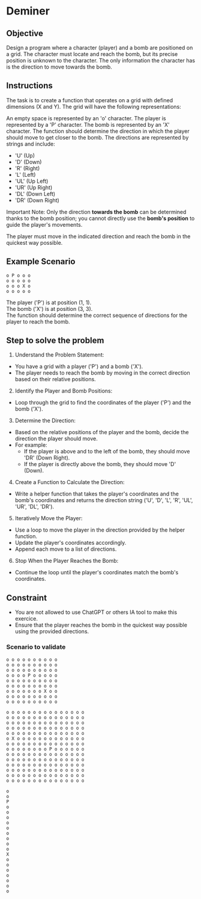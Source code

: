 # Deminer

## Objective
Design a program where a character (player) and a bomb are positioned on a grid. The character must locate and reach the bomb, but its precise position is unknown to the character. The only information the character has is the direction to move towards the bomb.

## Instructions
The task is to create a function that operates on a grid with defined dimensions (X and Y). The grid will have the following representations:

An empty space is represented by an 'o' character.
The player is represented by a 'P' character.
The bomb is represented by an 'X' character.
The function should determine the direction in which the player should move to get closer to the bomb. The directions are represented by strings and include:

- 'U' (Up)
- 'D' (Down)
- 'R' (Right)
- 'L' (Left)
- 'UL' (Up Left)
- 'UR' (Up Right)
- 'DL' (Down Left)
- 'DR' (Down Right)
  
Important Note: Only the direction **towards the bomb** can be determined thanks to the bomb position; you cannot directly use the **bomb's position** to guide the player's movements.  

The player must move in the indicated direction and reach the bomb in the quickest way possible.  

## Example Scenario

```o o o o o
o P o o o
o o o o o
o o o X o
o o o o o
```

The player ('P') is at position (1, 1).  
The bomb ('X') is at position (3, 3).  
The function should determine the correct sequence of directions for the player to reach the bomb.  

## Step to solve the problem   
1. Understand the Problem Statement:   
- You have a grid with a player ('P') and a bomb ('X').
- The player needs to reach the bomb by moving in the correct direction based on their relative positions.

2. Identify the Player and Bomb Positions:   
- Loop through the grid to find the coordinates of the player ('P') and the bomb ('X').  

3. Determine the Direction:   
- Based on the relative positions of the player and the bomb, decide the direction the player should move.
- For example:
  - If the player is above and to the left of the bomb, they should move 'DR' (Down Right).
  - If the player is directly above the bomb, they should move 'D' (Down).
    
4. Create a Function to Calculate the Direction:
- Write a helper function that takes the player's coordinates and the bomb's coordinates and returns the direction string ('U', 'D', 'L', 'R', 'UL', 'UR', 'DL', 'DR').

5. Iteratively Move the Player:
- Use a loop to move the player in the direction provided by the helper function.
- Update the player's coordinates accordingly.
- Append each move to a list of directions.

6. Stop When the Player Reaches the Bomb:
- Continue the loop until the player's coordinates match the bomb's coordinates.

## Constraint
- You are not allowed to use ChatGPT or others IA tool to make this exercice.
- Ensure that the player reaches the bomb in the quickest way possible using the provided directions.

### Scenario to validate

```o o o o o o o o o o
o o o o o o o o o o
o o o o o o o o o o
o o o o o o o o o o
o o o o P o o o o o
o o o o o o o o o o
o o o o o o o o o o
o o o o o o o X o o
o o o o o o o o o o
o o o o o o o o o o
```

```o o o o o o o o o o o o o o o
o o o o o o o o o o o o o o o
o o o o o o o o o o o o o o o
o o o o o o o o o o o o o o o
o o o o o o o o o o o o o o o
o o o o o o o o o o o o o o o
o X o o o o o o o o o o o o o
o o o o o o o o o o o o o o o
o o o o o o o o P o o o o o o
o o o o o o o o o o o o o o o
o o o o o o o o o o o o o o o
o o o o o o o o o o o o o o o
o o o o o o o o o o o o o o o
o o o o o o o o o o o o o o o
o o o o o o o o o o o o o o o
```

```o
o
o
P
o
o
o
o
o
o
o
o
o
X
o
o
o
o
o
o
o
````
